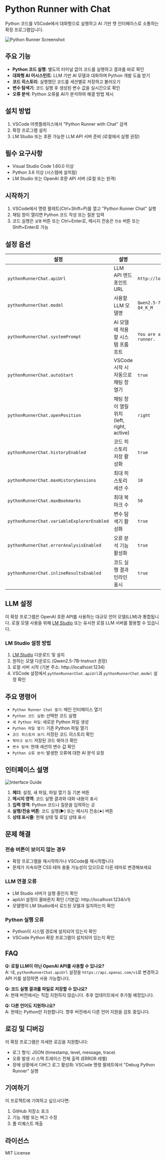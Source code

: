 # Python Runner with Chat

Python 코드를 VSCode에서 대화형으로 실행하고 AI 기반 챗 인터페이스로 소통하는 확장 프로그램입니다.

![Python Runner Screenshot](https://via.placeholder.com/800x450.png?text=Python+Runner+Screenshot)

## 주요 기능

- **Python 코드 실행**: 별도의 터미널 없이 코드를 실행하고 결과를 바로 확인
- **대화형 AI 어시스턴트**: LLM 기반 AI 모델과 대화하며 Python 개발 도움 받기
- **코드 히스토리**: 실행했던 코드를 세션별로 저장하고 불러오기
- **변수 탐색기**: 코드 실행 후 생성된 변수 값을 실시간으로 확인
- **오류 분석**: Python 오류를 AI가 분석하여 해결 방법 제시

## 설치 방법

1. VSCode 마켓플레이스에서 "Python Runner with Chat" 검색
2. 확장 프로그램 설치
3. LM Studio 또는 호환 가능한 LLM API 서버 준비 (로컬에서 실행 권장)

## 필수 요구사항

- Visual Studio Code 1.60.0 이상
- Python 3.6 이상 (시스템에 설치됨)
- LM Studio 또는 OpenAI 호환 API 서버 (로컬 또는 원격)

## 시작하기

1. VSCode에서 명령 팔레트(Ctrl+Shift+P)를 열고 "Python Runner Chat" 실행
2. 채팅 창이 열리면 Python 코드 작성 또는 질문 입력
3. 코드 실행은 `실행` 버튼 또는 Ctrl+Enter로, 메시지 전송은 `전송` 버튼 또는 Shift+Enter로 가능

## 설정 옵션

| 설정 | 설명 | 기본값 |
|------|------|--------|
| `pythonRunnerChat.apiUrl` | LLM API 엔드포인트 URL | `http://localhost:1234/v1` |
| `pythonRunnerChat.model` | 사용할 LLM 모델명 | `Qwen2.5-7B-Instruct-Q4_K_M` |
| `pythonRunnerChat.systemPrompt` | AI 모델에 적용할 시스템 프롬프트 | `You are a helpful Python runner.` |
| `pythonRunnerChat.autoStart` | VSCode 시작 시 자동으로 채팅 창 열기 | `true` |
| `pythonRunnerChat.openPosition` | 채팅 창이 열릴 위치 (left, right, active) | `right` |
| `pythonRunnerChat.historyEnabled` | 코드 히스토리 저장 활성화 | `true` |
| `pythonRunnerChat.maxHistorySessions` | 최대 히스토리 세션 수 | `10` |
| `pythonRunnerChat.maxBookmarks` | 최대 북마크 수 | `50` |
| `pythonRunnerChat.variableExplorerEnabled` | 변수 탐색기 활성화 | `true` |
| `pythonRunnerChat.errorAnalysisEnabled` | 오류 분석 기능 활성화 | `true` |
| `pythonRunnerChat.inlineResultsEnabled` | 코드 실행 결과 인라인 표시 | `true` |

## LLM 설정

이 확장 프로그램은 OpenAI 호환 API를 사용하는 대규모 언어 모델(LLM)과 통합됩니다. 로컬 모델 사용을 위해 [LM Studio](https://lmstudio.ai/) 또는 유사한 로컬 LLM 서버를 활용할 수 있습니다.

### LM Studio 설정 방법

1. [LM Studio](https://lmstudio.ai/) 다운로드 및 설치
2. 원하는 모델 다운로드 (Qwen2.5-7B-Instruct 권장)
3. 로컬 서버 시작 (기본 주소: http://localhost:1234)
4. VSCode 설정에서 `pythonRunnerChat.apiUrl`과 `pythonRunnerChat.model` 설정 확인

## 주요 명령어

- `Python Runner Chat 열기`: 메인 인터페이스 열기
- `Python 코드 실행`: 선택한 코드 실행
- `새 Python 파일`: 새로운 Python 파일 생성
- `Python 파일 열기`: 기존 Python 파일 열기
- `코드 히스토리 보기`: 저장된 코드 히스토리 확인
- `북마크 보기`: 저장된 코드 북마크 확인
- `변수 탐색`: 현재 세션의 변수 값 확인
- `Python 오류 분석`: 발생한 오류에 대한 AI 분석 요청

## 인터페이스 설명

![Interface Guide](https://via.placeholder.com/800x450.png?text=Interface+Guide)

1. **헤더**: 설정, 새 파일, 파일 열기 등 기본 버튼
2. **메시지 영역**: 코드 실행 결과와 대화 내용이 표시
3. **입력 영역**: Python 코드나 질문을 입력하는 곳
4. **실행/전송 버튼**: 코드 실행(▶️) 또는 메시지 전송(➤) 버튼
5. **상태 표시줄**: 현재 상태 및 로딩 상태 표시

## 문제 해결

### 전송 버튼이 보이지 않는 경우
- 확장 프로그램을 재시작하거나 VSCode를 재시작합니다
- 문제가 지속되면 CSS 테마 충돌 가능성이 있으므로 다른 테마로 변경해보세요

### LLM 연결 오류
- LM Studio 서버가 실행 중인지 확인
- apiUrl 설정이 올바른지 확인 (기본값: http://localhost:1234/v1)
- 모델명이 LM Studio에서 로드된 모델과 일치하는지 확인

### Python 실행 오류
- Python이 시스템 경로에 설치되어 있는지 확인
- VSCode Python 확장 프로그램이 설치되어 있는지 확인

## FAQ

**Q: 로컬 LLM이 아닌 OpenAI API를 사용할 수 있나요?**  
A: 네, `pythonRunnerChat.apiUrl` 설정을 `https://api.openai.com/v1`로 변경하고 API 키를 설정하면 사용 가능합니다.

**Q: 코드 실행 결과를 파일로 저장할 수 있나요?**  
A: 현재 버전에서는 직접 지원하지 않습니다. 추후 업데이트에서 추가될 예정입니다.

**Q: 다른 언어도 지원하나요?**  
A: 현재는 Python만 지원합니다. 향후 버전에서 다른 언어 지원을 검토 중입니다.

## 로깅 및 디버깅

이 확장 프로그램은 자세한 로깅을 지원합니다:
- 로그 형식: JSON (timestamp, level, message, trace)
- 오류 발생 시 스택 트레이스 전체 출력 (ERROR 레벨)
- 장애 상황에서 디버그 로그 활성화: VSCode 명령 팔레트에서 "Debug Python Runner" 실행

## 기여하기

이 프로젝트에 기여하고 싶으시다면:
1. GitHub 저장소 포크
2. 기능 개발 또는 버그 수정
3. 풀 리퀘스트 제출

## 라이선스

MIT License
